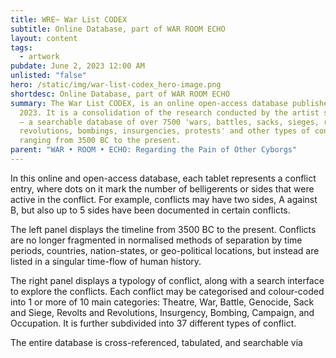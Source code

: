 ```yaml
---
title: WRE~ War List CODEX
subtitle: Online Database, part of WAR ROOM ECHO
layout: content
tags:
  - artwork
pubdate: June 2, 2023 12:00 AM
unlisted: "false"
hero: /static/img/war-list-codex_hero-image.png
shortdesc: Online Database, part of WAR ROOM ECHO
summary: The War List CODEX, is an online open-access database published in
  2023. It is a consolidation of the research conducted by the artist since 2014
  – a searchable database of over 7500 'wars, battles, sacks, sieges, revolts,
  revolutions, bombings, insurgencies, protests' and other types of conflicts –
  ranging from 3500 BC to the present.
parent: "WAR • ROOM • ECHO: Regarding the Pain of Other Cyborgs"
---
```

In this online and open-access database, each tablet represents a conflict entry, where dots on it mark the number of belligerents or sides that were active in the conflict. For example, conflicts may have two sides, A against B, but also up to 5 sides have been documented in certain conflicts. 

The left panel displays the timeline from 3500 BC to the present. Conflicts are no longer fragmented in normalised methods of separation by time periods, countries, nation-states, or geo-political locations, but instead are listed in a singular time-flow of human history.

The right panel displays a typology of conflict, along with a search interface to explore the conflicts. Each conflict may be categorised and colour-coded into 1 or more of 10 main categories: Theatre, War, Battle, Genocide, Sack and Siege, Revolts and Revolutions, Insurgency, Bombing, Campaign, and Occupation. It is further subdivided into 37 different types of conflict.

The entire database is cross-referenced, tabulated, and searchable via